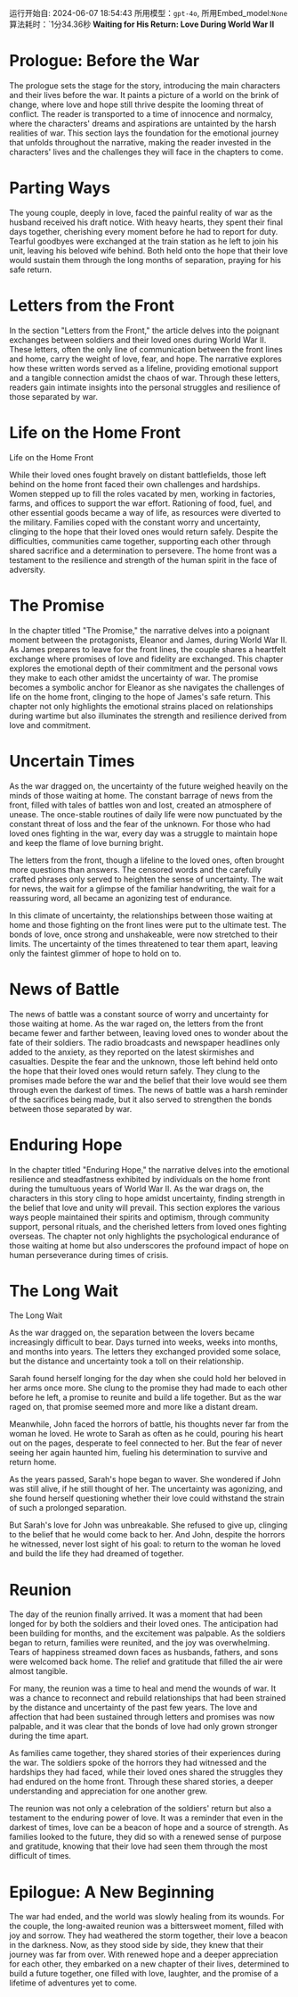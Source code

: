运行开始自: 2024-06-07 18:54:43
所用模型：`gpt-4o`, 所用Embed_model:`None`
算法耗时：`1分34.36秒
**Waiting for His Return: Love During World War II**
# Prologue: Before the War
The prologue sets the stage for the story, introducing the main characters and their lives before the war. It paints a picture of a world on the brink of change, where love and hope still thrive despite the looming threat of conflict. The reader is transported to a time of innocence and normalcy, where the characters' dreams and aspirations are untainted by the harsh realities of war. This section lays the foundation for the emotional journey that unfolds throughout the narrative, making the reader invested in the characters' lives and the challenges they will face in the chapters to come.
# Parting Ways
The young couple, deeply in love, faced the painful reality of war as the husband received his draft notice. With heavy hearts, they spent their final days together, cherishing every moment before he had to report for duty. Tearful goodbyes were exchanged at the train station as he left to join his unit, leaving his beloved wife behind. Both held onto the hope that their love would sustain them through the long months of separation, praying for his safe return.
# Letters from the Front
In the section "Letters from the Front," the article delves into the poignant exchanges between soldiers and their loved ones during World War II. These letters, often the only line of communication between the front lines and home, carry the weight of love, fear, and hope. The narrative explores how these written words served as a lifeline, providing emotional support and a tangible connection amidst the chaos of war. Through these letters, readers gain intimate insights into the personal struggles and resilience of those separated by war.
# Life on the Home Front
Life on the Home Front

While their loved ones fought bravely on distant battlefields, those left behind on the home front faced their own challenges and hardships. Women stepped up to fill the roles vacated by men, working in factories, farms, and offices to support the war effort. Rationing of food, fuel, and other essential goods became a way of life, as resources were diverted to the military. Families coped with the constant worry and uncertainty, clinging to the hope that their loved ones would return safely. Despite the difficulties, communities came together, supporting each other through shared sacrifice and a determination to persevere. The home front was a testament to the resilience and strength of the human spirit in the face of adversity.
# The Promise
In the chapter titled "The Promise," the narrative delves into a poignant moment between the protagonists, Eleanor and James, during World War II. As James prepares to leave for the front lines, the couple shares a heartfelt exchange where promises of love and fidelity are exchanged. This chapter explores the emotional depth of their commitment and the personal vows they make to each other amidst the uncertainty of war. The promise becomes a symbolic anchor for Eleanor as she navigates the challenges of life on the home front, clinging to the hope of James's safe return. This chapter not only highlights the emotional strains placed on relationships during wartime but also illuminates the strength and resilience derived from love and commitment.
# Uncertain Times
As the war dragged on, the uncertainty of the future weighed heavily on the minds of those waiting at home. The constant barrage of news from the front, filled with tales of battles won and lost, created an atmosphere of unease. The once-stable routines of daily life were now punctuated by the constant threat of loss and the fear of the unknown. For those who had loved ones fighting in the war, every day was a struggle to maintain hope and keep the flame of love burning bright.

The letters from the front, though a lifeline to the loved ones, often brought more questions than answers. The censored words and the carefully crafted phrases only served to heighten the sense of uncertainty. The wait for news, the wait for a glimpse of the familiar handwriting, the wait for a reassuring word, all became an agonizing test of endurance.

In this climate of uncertainty, the relationships between those waiting at home and those fighting on the front lines were put to the ultimate test. The bonds of love, once strong and unshakeable, were now stretched to their limits. The uncertainty of the times threatened to tear them apart, leaving only the faintest glimmer of hope to hold on to.
# News of Battle
The news of battle was a constant source of worry and uncertainty for those waiting at home. As the war raged on, the letters from the front became fewer and farther between, leaving loved ones to wonder about the fate of their soldiers. The radio broadcasts and newspaper headlines only added to the anxiety, as they reported on the latest skirmishes and casualties. Despite the fear and the unknown, those left behind held onto the hope that their loved ones would return safely. They clung to the promises made before the war and the belief that their love would see them through even the darkest of times. The news of battle was a harsh reminder of the sacrifices being made, but it also served to strengthen the bonds between those separated by war.
# Enduring Hope
In the chapter titled "Enduring Hope," the narrative delves into the emotional resilience and steadfastness exhibited by individuals on the home front during the tumultuous years of World War II. As the war drags on, the characters in this story cling to hope amidst uncertainty, finding strength in the belief that love and unity will prevail. This section explores the various ways people maintained their spirits and optimism, through community support, personal rituals, and the cherished letters from loved ones fighting overseas. The chapter not only highlights the psychological endurance of those waiting at home but also underscores the profound impact of hope on human perseverance during times of crisis.
# The Long Wait
The Long Wait

As the war dragged on, the separation between the lovers became increasingly difficult to bear. Days turned into weeks, weeks into months, and months into years. The letters they exchanged provided some solace, but the distance and uncertainty took a toll on their relationship. 

Sarah found herself longing for the day when she could hold her beloved in her arms once more. She clung to the promise they had made to each other before he left, a promise to reunite and build a life together. But as the war raged on, that promise seemed more and more like a distant dream.

Meanwhile, John faced the horrors of battle, his thoughts never far from the woman he loved. He wrote to Sarah as often as he could, pouring his heart out on the pages, desperate to feel connected to her. But the fear of never seeing her again haunted him, fueling his determination to survive and return home.

As the years passed, Sarah's hope began to waver. She wondered if John was still alive, if he still thought of her. The uncertainty was agonizing, and she found herself questioning whether their love could withstand the strain of such a prolonged separation.

But Sarah's love for John was unbreakable. She refused to give up, clinging to the belief that he would come back to her. And John, despite the horrors he witnessed, never lost sight of his goal: to return to the woman he loved and build the life they had dreamed of together.
# Reunion
The day of the reunion finally arrived. It was a moment that had been longed for by both the soldiers and their loved ones. The anticipation had been building for months, and the excitement was palpable. As the soldiers began to return, families were reunited, and the joy was overwhelming. Tears of happiness streamed down faces as husbands, fathers, and sons were welcomed back home. The relief and gratitude that filled the air were almost tangible.

For many, the reunion was a time to heal and mend the wounds of war. It was a chance to reconnect and rebuild relationships that had been strained by the distance and uncertainty of the past few years. The love and affection that had been sustained through letters and promises was now palpable, and it was clear that the bonds of love had only grown stronger during the time apart.

As families came together, they shared stories of their experiences during the war. The soldiers spoke of the horrors they had witnessed and the hardships they had faced, while their loved ones shared the struggles they had endured on the home front. Through these shared stories, a deeper understanding and appreciation for one another grew.

The reunion was not only a celebration of the soldiers' return but also a testament to the enduring power of love. It was a reminder that even in the darkest of times, love can be a beacon of hope and a source of strength. As families looked to the future, they did so with a renewed sense of purpose and gratitude, knowing that their love had seen them through the most difficult of times.
# Epilogue: A New Beginning
The war had ended, and the world was slowly healing from its wounds. For the couple, the long-awaited reunion was a bittersweet moment, filled with joy and sorrow. They had weathered the storm together, their love a beacon in the darkness. Now, as they stood side by side, they knew that their journey was far from over. With renewed hope and a deeper appreciation for each other, they embarked on a new chapter of their lives, determined to build a future together, one filled with love, laughter, and the promise of a lifetime of adventures yet to come.
